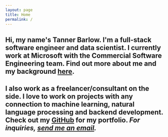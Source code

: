 ```yaml
---
layout: page
title: Home
permalink: /
---
```

## Hi, my name's Tanner Barlow. I'm a full-stack software engineer and data scientist. I currently work at Microsoft with the Commercial Software Engineering team. Find out more about me and my background [here](about/).

## I also work as a freelancer/consultant on the side. I love to work on projects with any connection to machine learning, natural language processing and backend development. Check out my [GitHub](https://github.com/tbarlow12) for my portfolio. *For inquiries, [send me an email](mailto:tanner.barlow@outlook.com?subject=Freelance%20Inquiry).*

